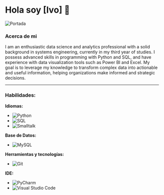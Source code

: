 # Hola soy [Ivo] 👋

![Portada](https://i.imgur.com/VGnmnP8.png)

### Acerca de mi

I am an enthusiastic data science and analytics professional with a solid background in systems engineering, currently in my third year of studies. I possess advanced skills in programming with Python and SQL, and have experience with data visualization tools such as Power BI and Excel. My goal is to leverage my knowledge to transform complex data into actionable and useful information, helping organizations make informed and strategic decisions.

---

### Habilidades:

**Idiomas:**
- ![Python]([https://img.shields.io/badge/-Python-000?&logo=python](https://camo.githubusercontent.com/55e4079e69ec5d8246620ecff24ed093877ab0f9011e71d8dec0a2c460c886ab/68747470733a2f2f696d672e736869656c64732e696f2f62616467652f507974686f6e2d3337373641423f7374796c653d666f722d7468652d6261646765266c6f676f3d707974686f6e266c6f676f436f6c6f723d7768697465))
- ![SQL](https://img.shields.io/badge/-SQL-000?&logo=postgresql)
- ![Smalltalk](https://img.shields.io/badge/-Smalltalk-000?&logo=smalltalk)

**Base de Datos:**
- ![MySQL](https://img.shields.io/badge/-MySQL-000?&logo=mysql)

**Herramientas y tecnologías:**
- ![Git](https://img.shields.io/badge/-Git-000?&logo=git)

**IDE:**
- ![PyCharm](https://img.shields.io/badge/-PyCharm-000?&logo=pycharm)
- ![Visual Studio Code](https://img.shields.io/badge/-Visual%20Studio%20Code-000?&logo=visual-studio-code)
